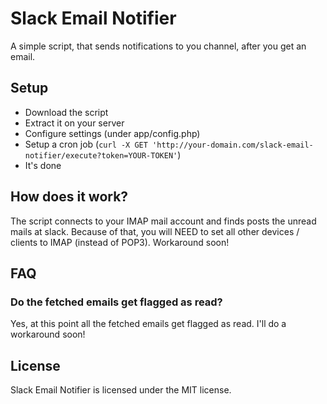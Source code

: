 # Slack Email Notifier
A simple script, that sends notifications to you channel, after you get an email.

## Setup ##
* Download the script
* Extract it on your server
* Configure settings (under app/config.php)
* Setup a cron job (`curl -X GET 'http://your-domain.com/slack-email-notifier/execute?token=YOUR-TOKEN'`)
* It's done

## How does it work? ##
The script connects to your IMAP mail account and finds posts the unread mails at slack. Because of that, you will NEED to set all other devices / clients to IMAP (instead of POP3). Workaround soon!

## FAQ ##
### Do the fetched emails get flagged as read? ###
Yes, at this point all the fetched emails get flagged as read. I'll do a workaround soon!

## License ##
Slack Email Notifier is licensed under the MIT license.
